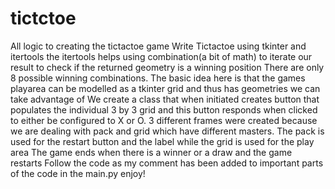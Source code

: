 # tictctoe
All logic to creating the tictactoe game
Write Tictactoe using tkinter and itertools
the itertools helps using combination(a bit of math) to iterate our result to check if the returned geometry is a winning position
There are only 8 possible winning combinations.
The basic idea here is that the games playarea can be modelled as a tkinter grid and thus has geometries we can take advantage of
We create a class that when initiated creates button that populates the individual 3 by 3 grid and this button responds when clicked to either be configured to X or O.
3 different frames were created because we are dealing with pack and grid which have different masters.
The pack is used for the restart button and the label while the grid is used for the play area
The game ends when there is a winner or a draw and the game restarts
Follow the code as my comment has been added to important parts of the code in the main.py
enjoy!

